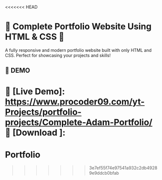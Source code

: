 <<<<<<< HEAD
# 🌟 Complete Portfolio Website Using HTML & CSS 🌟  
A fully responsive and modern portfolio website built with only HTML and CSS. Perfect for showcasing your projects and skills!  

## 🚀 DEMO  
🔗 [Live Demo]: https://www.procoder09.com/yt-Projects/portfolio-projects/Complete-Adam-Portfolio/
🔗 [Download ]:
=======
# Portfolio
>>>>>>> 3e7ef55f74e97541a932c2db49289e9ddcb0bfab
